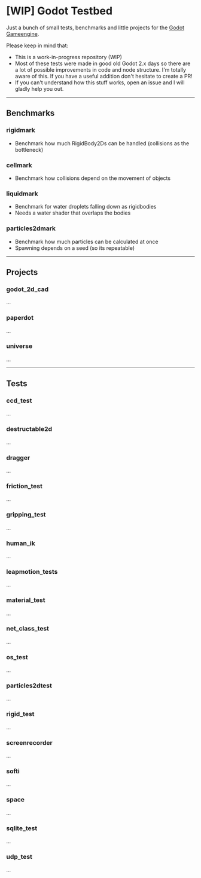 # [WIP] Godot Testbed
Just a bunch of small tests, benchmarks and little projects for the [Godot Gameengine](https://godotengine.org/).

Please keep in mind that:

- This is a work-in-progress repository (WIP)
- Most of these tests were made in good old Godot 2.x days so there are a lot of possible improvements in code and node structure. I'm totally aware of this. If you have a useful addition don't hesitate to create a PR!
- If you can't understand how this stuff works, open an issue and I will gladly help you out.

---

## Benchmarks

### rigidmark

- Benchmark how much RigidBody2Ds can be handled (collisions as the bottleneck)

### cellmark

- Benchmark how collisions depend on the movement of objects

### liquidmark

- Benchmark for water droplets falling down as rigidbodies
- Needs a water shader that overlaps the bodies

### particles2dmark

- Benchmark how much particles can be calculated at once
- Spawning depends on a seed (so its repeatable)

---

## Projects
### godot_2d_cad
...
### paperdot
...
### universe
...

---

## Tests
### ccd_test
...
### destructable2d
...
### dragger
...
### friction_test
...
### gripping_test
...
### human_ik
...
### leapmotion_tests
...
### material_test
...
### net_class_test
...
### os_test
...
### particles2dtest
...
### rigid_test
...
### screenrecorder
...
### softi
...
### space
...
### sqlite_test
...
### udp_test
...